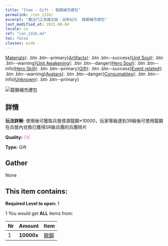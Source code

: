 ```yaml
---
title: "Item - Gift - 龍鋼補充禮包"
permalink: /con_1316/
excerpt: "魔法门之英雄无敌：战争纪元  龍鋼補充禮包"
last_modified_at: 2021-08-04
locale: cn
ref: "con_1316.md"
toc: false
classes: wide
---
```

 [Materials](/ItemsCN/){: .btn .btn--primary}[Artifacts](/ItemsCN/Artifacts/){: .btn .btn--success}[Unit Soul](/ItemsCN/UnitSoul/){: .btn .btn--warning}[Unit Awakening](/ItemsCN/UnitAwakening/){: .btn .btn--danger}[Hero Soul](/ItemsCN/HeroSoul/){: .btn .btn--info}[Hero Skill](/ItemsCN/HeroSkill/){: .btn .btn--primary}[Gift](/ItemsCN/Gift/){: .btn .btn--success}[Event related](/ItemsCN/Events/){: .btn .btn--warning}[Avatars](/ItemsCN/Avatars/){: .btn .btn--danger}[Consumables](/ItemsCN/Consumables/){: .btn .btn--info}[Unknown](/ItemsCN/Unknown/){: .btn .btn--primary}

 ![龍鋼補充禮包](/images/t/i_907004.png)

## 詳情
 **玩法詳解:** 使用後可獲取兵營資源龍鋼*10000，玩家等級達到39級後可使用龍鋼在兵營內兌換已獲得SR級兵團的兵團碎片

 **Quality:** <span style="color: #DA70D6">OK</span>

 **Type:** Gift

## Gather

  None

## This item contains:

 **Required Level to open:** 1

 1 You would get **ALL** items  from:

  | Nr | Amount |     Item    |
  |:---|:-------|:------------|
  | 1 |  **10000x** | [龍鋼](/cn/Items/con_880/) |  | 
